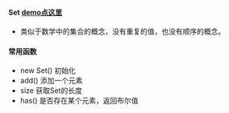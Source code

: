 #### Set     [demo点这里](https://github.com/baoendemao/javascript-summary/tree/master/demos/demo-set/set-1.js)
* 类似于数学中的集合的概念，没有重复的值，也没有顺序的概念。
#### 常用函数
* new Set() 初始化
* add() 添加一个元素
* size  获取Set的长度
* has()  是否存在某个元素，返回布尔值